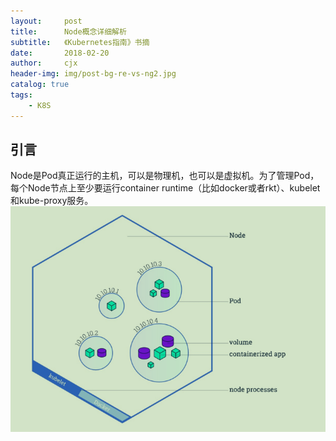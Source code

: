 ```yaml
---
layout:     post
title:      Node概念详细解析
subtitle:   《Kubernetes指南》书摘
date:       2018-02-20
author:     cjx
header-img: img/post-bg-re-vs-ng2.jpg
catalog: true
tags:
    - K8S
---
```


## 引言

Node是Pod真正运行的主机，可以是物理机，也可以是虚拟机。为了管理Pod，每个Node节点上至少要运行container runtime（比如docker或者rkt）、kubelet和kube-proxy服务。
![](/img/node-01.png)